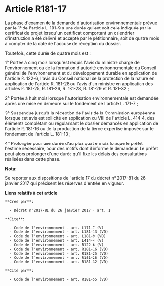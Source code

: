 # Article R181-17

La phase d'examen de la demande d'autorisation environnementale prévue par le 1° de l'article L. 181-9 a une durée qui est
soit celle indiquée par le certificat de projet lorsqu'un certificat comportant un calendrier d'instruction a été délivré et
accepté par le pétitionnaire, soit de quatre mois à compter de la date de l'accusé de réception du dossier.

Toutefois, cette durée de quatre mois est :

1° Portée à cinq mois lorsqu'est requis l'avis du ministre chargé de l'environnement ou de la formation d'autorité
environnementale du Conseil général de l'environnement et du développement durable en application de l'article R. 122-6,
l'avis du Conseil national de la protection de la nature en application de l'article R. 181-28 ou l'avis d'un ministre en
application des articles R. 181-25, R. 181-26, R. 181-28, R. 181-29 et R. 181-32 ;

2° Portée à huit mois lorsque l'autorisation environnementale est demandée après une mise en demeure sur le fondement de
l'article L. 171-7 ;

3° Suspendue jusqu'à la réception de l'avis de la Commission européenne lorsque cet avis est sollicité en application du VIII
de l'article L. 414-4, des éléments complétant ou régularisant le dossier demandés en application de l'article R. 181-16 ou
de la production de la tierce expertise imposée sur le fondement de l'article L. 181-13 ;

4° Prolongée pour une durée d'au plus quatre mois lorsque le préfet l'estime nécessaire, pour des motifs dont il informe le
demandeur. Le préfet peut alors prolonger d'une durée qu'il fixe les délais des consultations réalisées dans cette phase.

**Nota:**

Se reporter aux dispositions de l'article 17 du décret n° 2017-81 du 26 janvier 2017 qui précisent les réserves d'entrée en
vigueur.

**Liens relatifs à cet article**

	**Créé par**:

	  - Décret n°2017-81 du 26 janvier 2017 - art. 1

	**Cite**:

	  - Code de l'environnement - art. L171-7 (V)
	  - Code de l'environnement - art. L181-13 (VD)
	  - Code de l'environnement - art. L181-9 (VD)
	  - Code de l'environnement - art. L414-4 (V)
	  - Code de l'environnement - art. R122-6 (V)
	  - Code de l'environnement - art. R181-16 (VD)
	  - Code de l'environnement - art. R181-25 (VD)
	  - Code de l'environnement - art. R181-28 (VD)
	  - Code de l'environnement - art. R181-32 (VD)

	**Cité par**:

	  - Code de l'environnement - art. R181-55 (VD)
